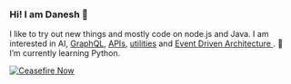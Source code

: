 ### Hi! I am Danesh 👋

<!--
**daneshzaki/daneshzaki** is a ✨ _special_ ✨ repository because its `README.md` (this file) appears on your GitHub profile.

Here are some ideas to get you started:

- 🔭 I’m currently working on ...
- 🌱 I’m currently learning ...
- 👯 I’m looking to collaborate on ...
- 🤔 I’m looking for help with ...
- 💬 Ask me about ...
- 📫 How to reach me: ...
- 😄 Pronouns: ...
- ⚡ Fun fact: ...
-->
I like to try out new things and mostly code on node.js and Java. I am interested in AI, <a href="https://github.com/daneshzaki/arcot">GraphQL</a>, <a href="https://github.com/daneshzaki/acmapiworkshop">APIs</a>, <a href="https://github.com/daneshzaki/kokpit">utilities</a> and <a href="https://github.com/daneshzaki/tashkent">Event Driven Architecture </a>. 🌱 I’m currently learning Python.

[![Ceasefire Now](https://badge.techforpalestine.org/ceasefire-now)](https://techforpalestine.org/learn-more)
